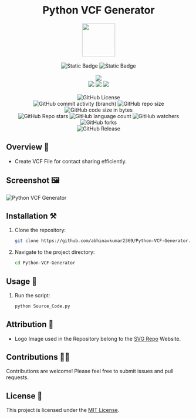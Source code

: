 <div align="center">
     <h1 align="center">Python VCF Generator</h1>
     <img src="https://github.com/abhinavkumar2369/Python-Vcf-Generator/assets/170245635/9176e596-80e6-44ef-a6dd-fee96278646c" height=90px width=90px/>
     <br/>
     <br/>
     <img alt="Static Badge" src="https://img.shields.io/badge/Python-7F00FF?style=for-the-badge">
     <img alt="Static Badge" src="https://img.shields.io/badge/GUI%20Application-red?style=for-the-badge">
     <br/>
     <br/>
     <!-- Open Source -->
     <img src="https://badges.frapsoft.com/os/v1/open-source.svg?v=103">
     <br/>
     <!-- Contributions -->
     <img src="https://img.shields.io/static/v1.svg?label=Contributions&message=Welcome&color=#013220">
     <!-- Built By -->
     <img src="https://img.shields.io/badge/Built%20by-Abhinav%20Kumar-0059b3">
     <!-- Maintained -->
     <img src="https://img.shields.io/static/v1.svg?label=Maintained&message=Yes&color=red">
     <br/>
     <!-- --------------------------------------------- -->
     <br/>
     <!-- License -->
     <img alt="GitHub License" src="https://img.shields.io/github/license/abhinavkumar2369/Python-VCF-Generator">
     <br/>
     <!-- Commit Count -->
     <img alt="GitHub commit activity (branch)" src="https://img.shields.io/github/commit-activity/t/abhinavkumar2369/Python-VCF-Generator/main">
     <!-- Repo Size -->
     <img alt="GitHub repo size" src="https://img.shields.io/github/repo-size/abhinavkumar2369/Python-VCF-Generator?style=flat&color=orange">
     <!-- Repo Code -->
     <img alt="GitHub code size in bytes" src="https://img.shields.io/github/languages/code-size/abhinavkumar2369/Python-VCF-Generator">
     <br/>
     <img alt="GitHub Repo stars" src="https://img.shields.io/github/stars/abhinavkumar2369/Python-VCF-Generator?style=flat&color=orange">
     <!-- Language Count -->
     <img alt="GitHub language count" src="https://img.shields.io/github/languages/count/abhinavkumar2369/Python-VCF-Generator">
     <!-- Watchers -->
     <img alt="GitHub watchers" src="https://img.shields.io/github/watchers/abhinavkumar2369/Python-VCF-Generator?style=flat">
     <!-- Forks -->
     <img alt="GitHub forks" src="https://img.shields.io/github/forks/abhinavkumar2369/Python-VCF-Generator?style=flat&color=orange">
     <br/>
     <img alt="GitHub Release" src="https://img.shields.io/github/v/release/abhinavkumar2369/Python-VCF-Generator">
</div>



<!------------------------------------------------->


## Overview 🌟

- Create VCF File for contact sharing efficiently.



<!------------------------------------------------->



## Screenshot 🖼️

![Python VCF Generator]()



<!------------------------------------------------->



## Installation ⚒️

1. Clone the repository:
   ```bash
   git clone https://github.com/abhinavkumar2369/Python-VCF-Generator.git
   ```
   
2. Navigate to the project directory:
   ```bash
   cd Python-VCF-Generator
   ```


<!------------------------------------------------->



## Usage 🤖

1. Run the script:
   ```bash
   python Source_Code.py
   ```


<!------------------------------------------------->



## Attribution 🙏
- Logo Image used in the Repository belong to the [SVG Repo](https://www.svgrepo.com/) Website.



<!------------------------------------------------->



## Contributions 🧑‍💻
Contributions are welcome! Please feel free to submit issues and pull requests.

## License 🪪
This project is licensed under the [MIT License](LICENSE).
